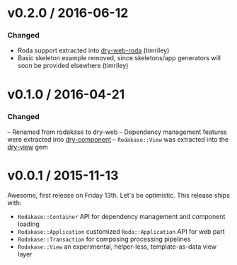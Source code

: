 # v0.2.0 / 2016-06-12

### Changed

- Roda support extracted into [dry-web-roda](https://github.com/dry-rb/dry-web-roda) (timriley)
- Basic skeleton example removed, since skeletons/app generators will soon be provided elsewhere (timriley)

# v0.1.0 / 2016-04-21

### Changed

– Renamed from rodakase to dry-web
– Dependency management features were extracted into [dry-component](https://github.com/dry-rb/dry-component)
– `Rodakase::View` was extracted into the [dry-view](https://github.com/dry-rb/dry-view) gem

# v0.0.1 / 2015-11-13

Awesome, first release on Friday 13th. Let's be optimistic. This release ships with:

- `Rodakase::Container` API for dependency management and component loading
- `Rodakase::Application` customized `Roda::Application` API for web part
- `Rodakase::Transaction` for composing processing pipelines
- `Rodakase::View` an experimental, helper-less, template-as-data view layer
